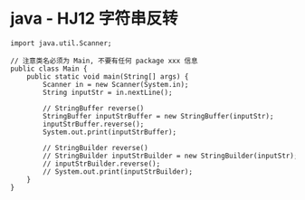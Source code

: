 # java - HJ12 字符串反转


    import java.util.Scanner;
    
    // 注意类名必须为 Main, 不要有任何 package xxx 信息
    public class Main {
        public static void main(String[] args) {
            Scanner in = new Scanner(System.in);
            String inputStr = in.nextLine();
    
            // StringBuffer reverse()
            StringBuffer inputStrBuffer = new StringBuffer(inputStr);
            inputStrBuffer.reverse();
            System.out.print(inputStrBuffer);
    
            // StringBuilder reverse()
            // StringBuilder inputStrBuilder = new StringBuilder(inputStr);
            // inputStrBuilder.reverse();
            // System.out.print(inputStrBuilder);
        }
    }

  

